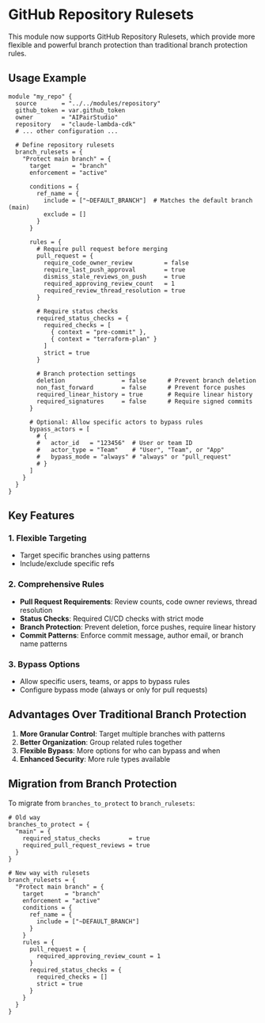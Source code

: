 # GitHub Repository Rulesets

This module now supports GitHub Repository Rulesets, which provide more flexible and powerful branch protection than traditional branch protection rules.

## Usage Example

```hcl
module "my_repo" {
  source       = "../../modules/repository"
  github_token = var.github_token
  owner        = "AIPairStudio"
  repository   = "claude-lambda-cdk"
  # ... other configuration ...

  # Define repository rulesets
  branch_rulesets = {
    "Protect main branch" = {
      target      = "branch"
      enforcement = "active"

      conditions = {
        ref_name = {
          include = ["~DEFAULT_BRANCH"]  # Matches the default branch (main)
          exclude = []
        }
      }

      rules = {
        # Require pull request before merging
        pull_request = {
          require_code_owner_review         = false
          require_last_push_approval        = true
          dismiss_stale_reviews_on_push     = true
          required_approving_review_count   = 1
          required_review_thread_resolution = true
        }

        # Require status checks
        required_status_checks = {
          required_checks = [
            { context = "pre-commit" },
            { context = "terraform-plan" }
          ]
          strict = true
        }

        # Branch protection settings
        deletion                = false      # Prevent branch deletion
        non_fast_forward        = false      # Prevent force pushes
        required_linear_history = true       # Require linear history
        required_signatures     = false      # Require signed commits
      }

      # Optional: Allow specific actors to bypass rules
      bypass_actors = [
        # {
        #   actor_id   = "123456"  # User or team ID
        #   actor_type = "Team"    # "User", "Team", or "App"
        #   bypass_mode = "always" # "always" or "pull_request"
        # }
      ]
    }
  }
}
```

## Key Features

### 1. Flexible Targeting

- Target specific branches using patterns
- Include/exclude specific refs

### 2. Comprehensive Rules

- **Pull Request Requirements**: Review counts, code owner reviews, thread resolution
- **Status Checks**: Required CI/CD checks with strict mode
- **Branch Protection**: Prevent deletion, force pushes, require linear history
- **Commit Patterns**: Enforce commit message, author email, or branch name patterns

### 3. Bypass Options

- Allow specific users, teams, or apps to bypass rules
- Configure bypass mode (always or only for pull requests)

## Advantages Over Traditional Branch Protection

1. **More Granular Control**: Target multiple branches with patterns
2. **Better Organization**: Group related rules together
3. **Flexible Bypass**: More options for who can bypass and when
4. **Enhanced Security**: More rule types available

## Migration from Branch Protection

To migrate from `branches_to_protect` to `branch_rulesets`:

```hcl
# Old way
branches_to_protect = {
  "main" = {
    required_status_checks        = true
    required_pull_request_reviews = true
  }
}

# New way with rulesets
branch_rulesets = {
  "Protect main branch" = {
    target      = "branch"
    enforcement = "active"
    conditions = {
      ref_name = {
        include = ["~DEFAULT_BRANCH"]
      }
    }
    rules = {
      pull_request = {
        required_approving_review_count = 1
      }
      required_status_checks = {
        required_checks = []
        strict = true
      }
    }
  }
}
```
